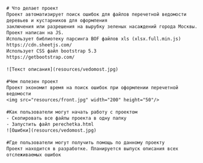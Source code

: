 
    # Что делает проект
    Проект автоматизирует поиск ошибок для файлов перечетной ведомости деревьев и кустарников для оформления
    заключения или разрешения на вырубку зеленых насаждений города Москвы.
    Проект написан на JS. 
    Использует библиотеку парсинга BOF файлов xls (xlsx.full.min.js) 
    https://cdn.sheetjs.com/
    Использует CSS файл bootstrap 5.3
    https://getbootstrap.com/
    
    ![Текст описания](resources/vedomost.jpg)
    
    #Чем полезен проект
    Проект экономит время на поиск ошибок при оформлении перечетной ведомости 
    <img src="resources/front.jpg" width="200" height="50"/>

    #Как пользователи могут начать работу с проектом
    - Скопировать все файлы проекта в одну папку
    - Запустить файл perechetka.html
    ![Ошибки](resources/vedomost.jpg)

    #Где пользователи могут получить помощь по данному проекту
    Проект находится в разработке. Планируется выпуск описания всех отслеживаемых ошибок 

